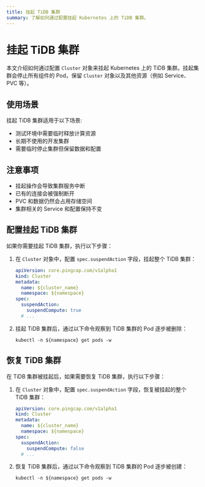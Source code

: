 ```yaml
---
title: 挂起 TiDB 集群
summary: 了解如何通过配置挂起 Kubernetes 上的 TiDB 集群。
---
```


# 挂起 TiDB 集群

本文介绍如何通过配置 `Cluster` 对象来挂起 Kubernetes 上的 TiDB 集群。挂起集群会停止所有组件的 Pod，保留 `Cluster` 对象以及其他资源（例如 Service、PVC 等）。

## 使用场景

挂起 TiDB 集群适用于以下场景:
- 测试环境中需要临时释放计算资源
- 长期不使用的开发集群
- 需要临时停止集群但保留数据和配置

## 注意事项
- 挂起操作会导致集群服务中断
- 已有的连接会被强制断开
- PVC 和数据仍然会占用存储空间
- 集群相关的 Service 和配置保持不变

## 配置挂起 TiDB 集群

如果你需要挂起 TiDB 集群，执行以下步骤：

1. 在 `Cluster` 对象中，配置 `spec.suspendAction` 字段，挂起整个 TiDB 集群：

    ```yaml
    apiVersion: core.pingcap.com/v1alpha1
    kind: Cluster
    metadata:
      name: ${cluster_name}
      namespace: ${namespace}
    spec:
      suspendAction:
        suspendCompute: true
      # ...
    ```

2. 挂起 TiDB 集群后，通过以下命令观察到 TiDB 集群的 Pod 逐步被删除：

    ```shell
    kubectl -n ${namespace} get pods -w
    ```

## 恢复 TiDB 集群

在 TiDB 集群被挂起后，如果需要恢复 TiDB 集群，执行以下步骤：

1. 在 `Cluster` 对象中，配置 `spec.suspendAction` 字段，恢复被挂起的整个 TiDB 集群：

    ```yaml
    apiVersion: core.pingcap.com/v1alpha1
    kind: Cluster
    metadata:
      name: ${cluster_name}
      namespace: ${namespace}
    spec:
      suspendAction:
        suspendCompute: false
      # ...
    ```

2. 恢复 TiDB 集群后，通过以下命令观察到 TiDB 集群的 Pod 逐步被创建：

    ```shell
    kubectl -n ${namespace} get pods -w
    ```
